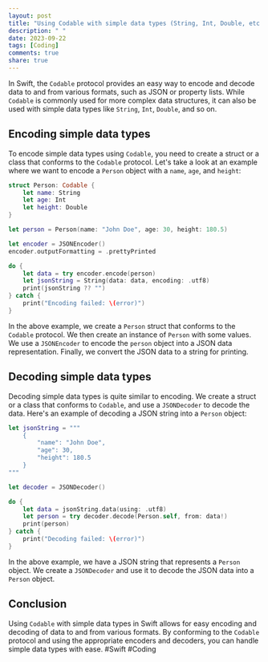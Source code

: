 ```yaml
---
layout: post
title: "Using Codable with simple data types (String, Int, Double, etc.)"
description: " "
date: 2023-09-22
tags: [Coding]
comments: true
share: true
---
```


In Swift, the `Codable` protocol provides an easy way to encode and decode data to and from various formats, such as JSON or property lists. While `Codable` is commonly used for more complex data structures, it can also be used with simple data types like `String`, `Int`, `Double`, and so on.

## Encoding simple data types

To encode simple data types using `Codable`, you need to create a struct or a class that conforms to the `Codable` protocol. Let's take a look at an example where we want to encode a `Person` object with a `name`, `age`, and `height`:

```swift
struct Person: Codable {
    let name: String
    let age: Int
    let height: Double
}

let person = Person(name: "John Doe", age: 30, height: 180.5)

let encoder = JSONEncoder()
encoder.outputFormatting = .prettyPrinted

do {
    let data = try encoder.encode(person)
    let jsonString = String(data: data, encoding: .utf8)
    print(jsonString ?? "")
} catch {
    print("Encoding failed: \(error)")
}
```

In the above example, we create a `Person` struct that conforms to the `Codable` protocol. We then create an instance of `Person` with some values. We use a `JSONEncoder` to encode the `person` object into a JSON data representation. Finally, we convert the JSON data to a string for printing.

## Decoding simple data types

Decoding simple data types is quite similar to encoding. We create a struct or a class that conforms to `Codable`, and use a `JSONDecoder` to decode the data. Here's an example of decoding a JSON string into a `Person` object:

```swift
let jsonString = """
    {
        "name": "John Doe",
        "age": 30,
        "height": 180.5
    }
"""

let decoder = JSONDecoder()

do {
    let data = jsonString.data(using: .utf8)
    let person = try decoder.decode(Person.self, from: data!)
    print(person)
} catch {
    print("Decoding failed: \(error)")
}
```

In the above example, we have a JSON string that represents a `Person` object. We create a `JSONDecoder` and use it to decode the JSON data into a `Person` object.

## Conclusion

Using `Codable` with simple data types in Swift allows for easy encoding and decoding of data to and from various formats. By conforming to the `Codable` protocol and using the appropriate encoders and decoders, you can handle simple data types with ease. #Swift #Coding